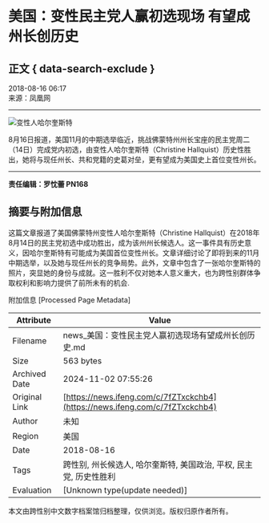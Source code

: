 # 美国：变性民主党人赢初选现场 有望成州长创历史

## 正文 { data-search-exclude }


2018-08-16 06:17  
来源：凤凰网  

---

![变性人哈尔奎斯特](http://p3.ifengimg.com/a/2018_33/52ffc476051fc5d_size51_w608_h358.jpg)

8月16日报道，美国11月的中期选举临近，挑战佛蒙特州州长宝座的民主党周二（14日）完成党内初选，由变性人哈尔奎斯特（Christine Hallquist）历史性胜出，她将与现任州长、共和党籍的史葛对垒，更有望成为美国史上首位变性州长。

---

**责任编辑：罗忱蕾 PN168**

## 摘要与附加信息

<!-- tcd_abstract -->
这篇文章报道了美国佛蒙特州变性人哈尔奎斯特（Christine Hallquist）在2018年8月14日的民主党初选中成功胜出，成为该州州长候选人。这一事件具有历史意义，因哈尔奎斯特有可能成为美国首位变性州长。文章详细讨论了即将到来的11月中期选举，以及她与现任州长的竞争局势。此外，文章中包含了一张哈尔奎斯特的照片，突显她的身份与成就。这一胜利不仅对她本人意义重大，也为跨性别群体争取权利和影响力提供了前所未有的机会.
<!-- tcd_abstract_end -->

附加信息 [Processed Page Metadata]

| Attribute       | Value                                  |
|-----------------|----------------------------------------|
| Filename        | news_美国：变性民主党人赢初选现场有望成州长创历史.md                             |
| Size            | 563 bytes                           |
| Archived Date   | 2024-11-02 07:55:26                             |
| Original Link   | [https://news.ifeng.com/c/7fZTxckchb4](https://news.ifeng.com/c/7fZTxckchb4)                       |
| Author          | 未知                               |
| Region          | 美国                               |
| Date            | 2018-08-16                                 |
| Tags            | 跨性别, 州长候选人, 哈尔奎斯特, 美国政治, 平权, 民主党, 历史性胜利                                 |
| Evaluation            | [Unknown type(update needed)]                                 |
<!-- tcd_table_end -->

本文由跨性别中文数字档案馆归档整理，仅供浏览。版权归原作者所有。
